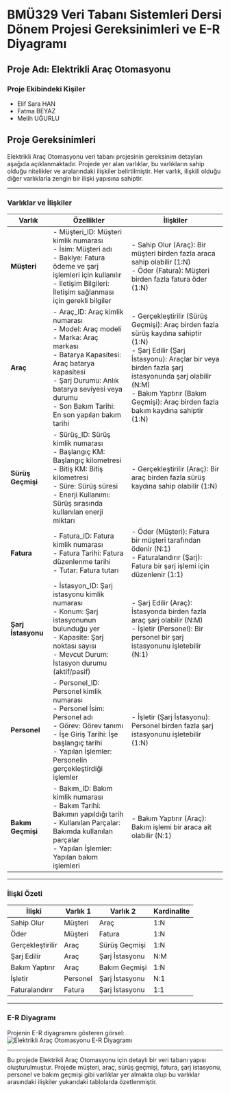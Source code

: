 # BMÜ329 Veri Tabanı Sistemleri Dersi Dönem Projesi Gereksinimleri ve E-R Diyagramı

## Proje Adı: Elektrikli Araç Otomasyonu

### Proje Ekibindeki Kişiler
- Elif Sara HAN
- Fatma BEYAZ
- Melih UĞURLU

## Proje Gereksinimleri

Elektrikli Araç Otomasyonu veri tabanı projesinin gereksinim detayları aşağıda açıklanmaktadır. Projede yer alan varlıklar, bu varlıkların sahip olduğu nitelikler ve aralarındaki ilişkiler belirtilmiştir. Her varlık, ilişkili olduğu diğer varlıklarla zengin bir ilişki yapısına sahiptir.

---

### Varlıklar ve İlişkiler

| Varlık | Özellikler | İlişkiler |
|--------|------------|-----------|
| **Müşteri** | - Müşteri_ID: Müşteri kimlik numarası <br> - İsim: Müşteri adı <br> - Bakiye: Fatura ödeme ve şarj işlemleri için kullanılır <br> - İletişim Bilgileri: İletişim sağlanması için gerekli bilgiler | - Sahip Olur (Araç): Bir müşteri birden fazla araca sahip olabilir (1:N) <br> - Öder (Fatura): Müşteri birden fazla fatura öder (1:N) |
| **Araç** | - Araç_ID: Araç kimlik numarası <br> - Model: Araç modeli <br> - Marka: Araç markası <br> - Batarya Kapasitesi: Araç batarya kapasitesi <br> - Şarj Durumu: Anlık batarya seviyesi veya durumu <br> - Son Bakım Tarihi: En son yapılan bakım tarihi | - Gerçekleştirilir (Sürüş Geçmişi): Araç birden fazla sürüş kaydına sahiptir (1:N) <br> - Şarj Edilir (Şarj İstasyonu): Araçlar bir veya birden fazla şarj istasyonunda şarj olabilir (N:M) <br> - Bakım Yaptırır (Bakım Geçmişi): Araç birden fazla bakım kaydına sahiptir (1:N) |
| **Sürüş Geçmişi** | - Sürüş_ID: Sürüş kimlik numarası <br> - Başlangıç KM: Başlangıç kilometresi <br> - Bitiş KM: Bitiş kilometresi <br> - Süre: Sürüş süresi <br> - Enerji Kullanımı: Sürüş sırasında kullanılan enerji miktarı | - Gerçekleştirilir (Araç): Bir araç birden fazla sürüş kaydına sahip olabilir (1:N) |
| **Fatura** | - Fatura_ID: Fatura kimlik numarası <br> - Fatura Tarihi: Fatura düzenlenme tarihi <br> - Tutar: Fatura tutarı | - Öder (Müşteri): Fatura bir müşteri tarafından ödenir (N:1) <br> - Faturalandırır (Şarj): Fatura bir şarj işlemi için düzenlenir (1:1) |
| **Şarj İstasyonu** | - İstasyon_ID: Şarj istasyonu kimlik numarası <br> - Konum: Şarj istasyonunun bulunduğu yer <br> - Kapasite: Şarj noktası sayısı <br> - Mevcut Durum: İstasyon durumu (aktif/pasif) | - Şarj Edilir (Araç): İstasyonda birden fazla araç şarj olabilir (N:M) <br> - İşletir (Personel): Bir personel bir şarj istasyonunu işletebilir (N:1) |
| **Personel** | - Personel_ID: Personel kimlik numarası <br> - Personel İsim: Personel adı <br> - Görev: Görev tanımı <br> - İşe Giriş Tarihi: İşe başlangıç tarihi <br> - Yapılan İşlemler: Personelin gerçekleştirdiği işlemler | - İşletir (Şarj İstasyonu): Personel birden fazla şarj istasyonunu işletebilir (1:N) |
| **Bakım Geçmişi** | - Bakım_ID: Bakım kimlik numarası <br> - Bakım Tarihi: Bakımın yapıldığı tarih <br> - Kullanılan Parçalar: Bakımda kullanılan parçalar <br> - Yapılan İşlemler: Yapılan bakım işlemleri | - Bakım Yaptırır (Araç): Bakım işlemi bir araca ait olabilir (N:1) |

---

### İlişki Özeti

| İlişki | Varlık 1 | Varlık 2 | Kardinalite |
|--------|----------|----------|-------------|
| Sahip Olur | Müşteri | Araç | 1:N |
| Öder | Müşteri | Fatura | 1:N |
| Gerçekleştirilir | Araç | Sürüş Geçmişi | 1:N |
| Şarj Edilir | Araç | Şarj İstasyonu | N:M |
| Bakım Yaptırır | Araç | Bakım Geçmişi | 1:N |
| İşletir | Personel | Şarj İstasyonu | N:1 |
| Faturalandırır | Fatura | Şarj İstasyonu | 1:1 |

---

### E-R Diyagramı

Projenin E-R diyagramını gösteren görsel:
![Elektrikli Araç Otomasyonu E-R Diyagramı](https://github.com/user-attachments/assets/3343f9b8-913a-41e5-89df-df081059cb97)

---

Bu projede Elektrikli Araç Otomasyonu için detaylı bir veri tabanı yapısı oluşturulmuştur. Projede müşteri, araç, sürüş geçmişi, fatura, şarj istasyonu, personel ve bakım geçmişi gibi varlıklar yer almakta olup bu varlıklar arasındaki ilişkiler yukarıdaki tablolarda özetlenmiştir.


